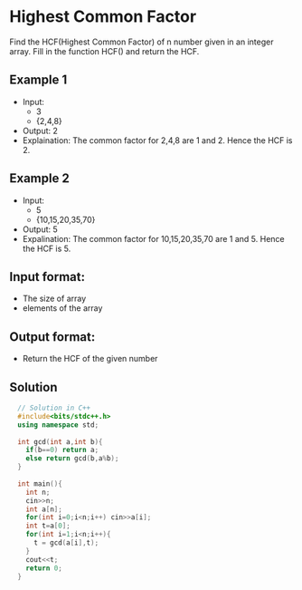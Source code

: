 # Highest Common Factor

Find the HCF(Highest Common Factor) of n number given in an integer array. Fill in the function HCF() and return the HCF.

## Example 1
- Input:
  - 3
  - {2,4,8}
- Output: 2
- Explaination: The common factor for 2,4,8 are 1 and 2. Hence the HCF is 2.

## Example 2
- Input:
  - 5
  - {10,15,20,35,70}
- Output: 5
- Expalination: The common factor for 10,15,20,35,70 are 1 and 5. Hence the HCF is 5.

## Input format:
- The size of array
- elements of the array

## Output format:
- Return the HCF of the given number

## Solution

```C++
  // Solution in C++
  #include<bits/stdc++.h>
  using namespace std;
  
  int gcd(int a,int b){
    if(b==0) return a;
    else return gcd(b,a%b);
  }
  
  int main(){
    int n;
    cin>>n;
    int a[n];
    for(int i=0;i<n;i++) cin>>a[i];
    int t=a[0];
    for(int i=1;i<n;i++){
      t = gcd(a[i],t);
    }
    cout<<t;
    return 0;
  }
  
```

